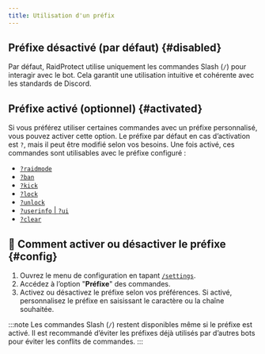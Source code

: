 ```yaml
---
title: Utilisation d'un préfix
---
```


## Préfixe désactivé (par défaut) {#disabled}

Par défaut, RaidProtect utilise uniquement les commandes Slash (`/`) pour interagir avec le bot. Cela garantit une utilisation intuitive et cohérente avec les standards de Discord.

## Préfixe activé (optionnel) {#activated}

Si vous préférez utiliser certaines commandes avec un préfixe personnalisé, vous pouvez activer cette option. Le préfixe par défaut en cas d’activation est `?`, mais il peut être modifié selon vos besoins. Une fois activé, ces commandes sont utilisables avec le préfixe configuré : 
- [`?raidmode`](../features/raid-mode.md)
- [`?ban`](../features/moderation.md#ban)
- [`?kick`](../features/moderation.md#kick)
- [`?lock`](../features/channel-lock.md#lock)
- [`?unlock`](../features/channel-lock.md#unlock)
- [`?userinfo` | `?ui`](../features/utilities#userinfo)
- [`?clear`](../features/utilities#clear)


## 💬 Comment activer ou désactiver le préfixe {#config}

1. Ouvrez le menu de configuration en tapant [`/settings`](../setup.md#settings).
2. Accédez à l’option "**Préfixe**" des commandes.
3. Activez ou désactivez le préfixe selon vos préférences.
Si activé, personnalisez le préfixe en saisissant le caractère ou la chaîne souhaitée.

:::note
Les commandes Slash (`/`) restent disponibles même si le préfixe est activé.
Il est recommandé d’éviter les préfixes déjà utilisés par d’autres bots pour éviter les conflits de commandes.
:::
